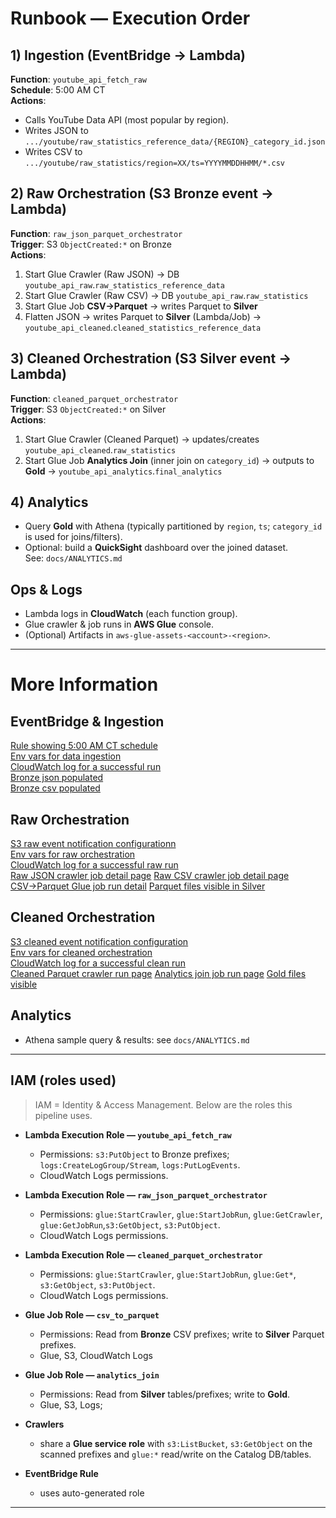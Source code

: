 # Runbook — Execution Order

## 1) Ingestion (EventBridge → Lambda)
**Function**: `youtube_api_fetch_raw`  
**Schedule**: 5:00 AM CT  
**Actions**:
- Calls YouTube Data API (most popular by region).
- Writes JSON to `.../youtube/raw_statistics_reference_data/{REGION}_category_id.json`
- Writes CSV to `.../youtube/raw_statistics/region=XX/ts=YYYYMMDDHHMM/*.csv`

## 2) Raw Orchestration (S3 Bronze event → Lambda)
**Function**: `raw_json_parquet_orchestrator`  
**Trigger**: S3 `ObjectCreated:*` on Bronze  
**Actions**:
1. Start Glue Crawler (Raw JSON) → DB `youtube_api_raw`.`raw_statistics_reference_data`
2. Start Glue Crawler (Raw CSV)  → DB `youtube_api_raw`.`raw_statistics`
3. Start Glue Job **CSV→Parquet** → writes Parquet to **Silver**
4. Flatten JSON → writes Parquet to **Silver** (Lambda/Job) → `youtube_api_cleaned`.`cleaned_statistics_reference_data`

## 3) Cleaned Orchestration (S3 Silver event → Lambda)
**Function**: `cleaned_parquet_orchestrator`  
**Trigger**: S3 `ObjectCreated:*` on Silver  
**Actions**:
1. Start Glue Crawler (Cleaned Parquet) → updates/creates `youtube_api_cleaned`.`raw_statistics`
2. Start Glue Job **Analytics Join** (inner join on `category_id`) → outputs to **Gold** → `youtube_api_analytics`.`final_analytics`

## 4) Analytics
- Query **Gold** with Athena (typically partitioned by `region`, `ts`; `category_id` is used for joins/filters).
- Optional: build a **QuickSight** dashboard over the joined dataset.  
  See: `docs/ANALYTICS.md`

## Ops & Logs
- Lambda logs in **CloudWatch** (each function group).
- Glue crawler & job runs in **AWS Glue** console.
- (Optional) Artifacts in `aws-glue-assets-<account>-<region>`.

---

# More Information

## EventBridge & Ingestion

[Rule showing 5:00 AM CT schedule](./screenshots/eventbridge_rule.png)  
[Env vars for data ingestion](./screenshots/lambda_ingestion_config.png)  
[CloudWatch log for a successful run](./screenshots/lambda_ingestion_logs.png)  
[Bronze json populated](./screenshots/bronze_json.png)  
[Bronze csv populated](./screenshots/bronze_csv.png)

## Raw Orchestration
[S3 raw event notification configurationn](./screenshots/raw_bucket_trigger.png)  
[Env vars for raw orchestration](./screenshots/raw_lambda_config.png)  
[CloudWatch log for a successful raw run](./screenshots/raw_lambda_ingestion_logs.png)  
[Raw JSON crawler job detail page](./screenshots/glue_crawler_raw_json_run.png)
[Raw CSV crawler job detail page](./screenshots/glue_crawler_raw_csv_run.png)
[CSV→Parquet Glue job run detail](./screenshots/glue_job_csv_to_parquet_run.png)
[Parquet files visible in Silver](./screenshots/silver_parquet.png) 

## Cleaned Orchestration
[S3 cleaned event notification configuration](./screenshots/cleaned_bucket_trigger.png)  
[Env vars for cleaned orchestration](./screenshots/cleaned_lambda_config.png)  
[CloudWatch log for a successful clean run](./screenshots/cleaned_lambda_ingestion_logs.png)  
[Cleaned Parquet crawler run page](./screenshots/glue_crawler_cleaned_run.png)
[Analytics join job run page](./screenshots/glue_job_analytics_join_run.png)
[Gold files visible](./screenshots/gold_parquet.png)

## Analytics
- Athena sample query & results: see `docs/ANALYTICS.md`

---

## IAM (roles used)

> IAM = Identity & Access Management. Below are the roles this pipeline uses.

- **Lambda Execution Role — `youtube_api_fetch_raw`**
  - Permissions: `s3:PutObject` to Bronze prefixes; `logs:CreateLogGroup/Stream`, `logs:PutLogEvents`.
  - CloudWatch Logs permissions.

- **Lambda Execution Role — `raw_json_parquet_orchestrator`**
  - Permissions: `glue:StartCrawler`, `glue:StartJobRun`, `glue:GetCrawler`, `glue:GetJobRun`,`s3:GetObject`, `s3:PutObject`.
  - CloudWatch Logs permissions.
  

- **Lambda Execution Role — `cleaned_parquet_orchestrator`**
  - Permissions: `glue:StartCrawler`, `glue:StartJobRun`, `glue:Get*`, `s3:GetObject`, `s3:PutObject`.
  - CloudWatch Logs permissions.
  
- **Glue Job Role — `csv_to_parquet`**
  - Permissions: Read from **Bronze** CSV prefixes; write to **Silver** Parquet prefixes.
  - Glue, S3, CloudWatch Logs

- **Glue Job Role — `analytics_join`**
  - Permissions: Read from **Silver** tables/prefixes; write to **Gold**.
  - Glue, S3, Logs; 
  
- **Crawlers**
  - share a **Glue service role** with `s3:ListBucket`, `s3:GetObject` on the scanned prefixes and `glue:*` read/write on the Catalog DB/tables.

- **EventBridge Rule**
  - uses auto-generated role

---


